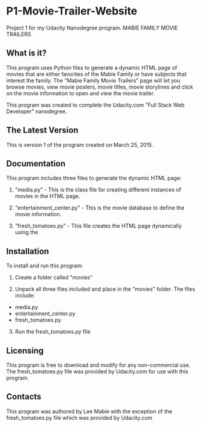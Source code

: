 # P1-Movie-Trailer-Website
Project 1 for my Udacity Nanodegree program.
MABIE FAMILY MOVIE TRAILERS

  What is it?
  -----------

This program uses Python files to generate a dynamic HTML page of movies that are either favorites of the Mabie Family or have subjects that interest the family.  The "Mabie Family Movie Trailers" page will let you browse movies, view movie posters, movie titles, movie storylines and click on the movie information to open and view the movie trailer.

This program was created to complete the Udacity.com "Full Stack Web Developer" nanodegree.

  The Latest Version
  ------------------

This is version 1 of the program created on March 25, 2015.

  Documentation
  -------------

This program includes three files to generate the dynamic HTML page:

1. "media.py" - This is the class file for creating different instances of movies in the HTML page.

2. "entertainment_center.py" - This is the movie database to define the movie information.

3. "fresh_tomatoes.py" - This file creates the HTML page dynamically using the 


  Installation
  ------------

To install and run this program:

1. Create a folder called "movies"

2. Unpack all three files included and place in the "movies" folder.  The files include:
- media.py
- entertainment_center.py
- fresh_tomatoes.py

3. Run the fresh_tomatoes.py file



  Licensing
  ---------

This program is free to download and modify for any non-commercial use.  The fresh_tomatoes.py file was provided by Udacity.com for use with this program.


  Contacts
  --------

This program was authored by Lee Mabie with the exception of the fresh_tomatoes.py file which was provided by Udacity.com

